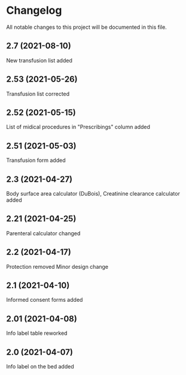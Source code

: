 # Changelog
All notable changes to this project will be documented in this file.

##

## 2.7 (2021-08-10)
New transfusion list added

## 2.53 (2021-05-26)
Transfusion list corrected

## 2.52 (2021-05-15)
List of midical procedures in "Prescribings" column added

## 2.51 (2021-05-03)
Transfusion form added

## 2.3 (2021-04-27)
Body surface area calculator (DuBois),
Creatinine clearance calculator added

## 2.21 (2021-04-25)
Parenteral calculator changed

## 2.2 (2021-04-17)
Protection removed
Minor design change

## 2.1 (2021-04-10)
Informed consent forms added

## 2.01 (2021-04-08)
Info label table reworked

## 2.0 (2021-04-07)
Info label on the bed added